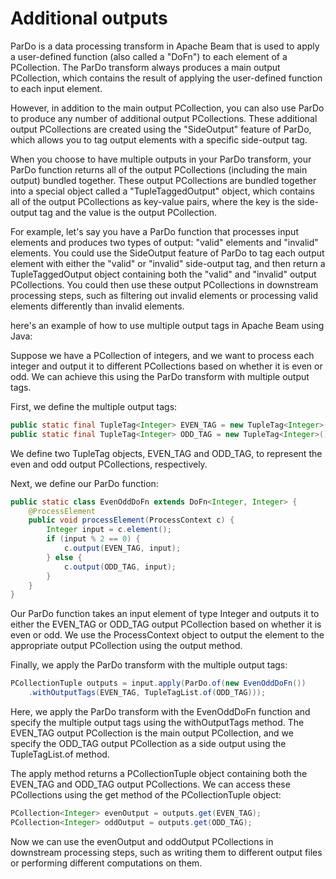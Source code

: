 # Additional outputs 

ParDo is a data processing transform in Apache Beam that is used to apply a user-defined function (also called a "DoFn") to each element of a PCollection. The ParDo transform always produces a main output PCollection, which contains the result of applying the user-defined function to each input element.

However, in addition to the main output PCollection, you can also use ParDo to produce any number of additional output PCollections. These additional output PCollections are created using the "SideOutput" feature of ParDo, which allows you to tag output elements with a specific side-output tag.

When you choose to have multiple outputs in your ParDo transform, your ParDo function returns all of the output PCollections (including the main output) bundled together. These output PCollections are bundled together into a special object called a "TupleTaggedOutput" object, which contains all of the output PCollections as key-value pairs, where the key is the side-output tag and the value is the output PCollection.

For example, let's say you have a ParDo function that processes input elements and produces two types of output: "valid" elements and "invalid" elements. You could use the SideOutput feature of ParDo to tag each output element with either the "valid" or "invalid" side-output tag, and then return a TupleTaggedOutput object containing both the "valid" and "invalid" output PCollections. You could then use these output PCollections in downstream processing steps, such as filtering out invalid elements or processing valid elements differently than invalid elements.


here's an example of how to use multiple output tags in Apache Beam using Java:

Suppose we have a PCollection of integers, and we want to process each integer and output it to different PCollections based on whether it is even or odd. We can achieve this using the ParDo transform with multiple output tags.

First, we define the multiple output tags:
```java
public static final TupleTag<Integer> EVEN_TAG = new TupleTag<Integer>(){};
public static final TupleTag<Integer> ODD_TAG = new TupleTag<Integer>(){};
```
We define two TupleTag objects, EVEN_TAG and ODD_TAG, to represent the even and odd output PCollections, respectively.

Next, we define our ParDo function:

```java
public static class EvenOddDoFn extends DoFn<Integer, Integer> {
    @ProcessElement
    public void processElement(ProcessContext c) {
        Integer input = c.element();
        if (input % 2 == 0) {
            c.output(EVEN_TAG, input);
        } else {
            c.output(ODD_TAG, input);
        }
    }
}
```

Our ParDo function takes an input element of type Integer and outputs it to either the EVEN_TAG or ODD_TAG output PCollection based on whether it is even or odd. We use the ProcessContext object to output the element to the appropriate output PCollection using the output method.

Finally, we apply the ParDo transform with the multiple output tags:

```java
PCollectionTuple outputs = input.apply(ParDo.of(new EvenOddDoFn())
    .withOutputTags(EVEN_TAG, TupleTagList.of(ODD_TAG)));
```

Here, we apply the ParDo transform with the EvenOddDoFn function and specify the multiple output tags using the withOutputTags method. The EVEN_TAG output PCollection is the main output PCollection, and we specify the ODD_TAG output PCollection as a side output using the TupleTagList.of method.

The apply method returns a PCollectionTuple object containing both the EVEN_TAG and ODD_TAG output PCollections. We can access these PCollections using the get method of the PCollectionTuple object:

```java
PCollection<Integer> evenOutput = outputs.get(EVEN_TAG);
PCollection<Integer> oddOutput = outputs.get(ODD_TAG);
```

Now we can use the evenOutput and oddOutput PCollections in downstream processing steps, such as writing them to different output files or performing different computations on them.
